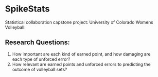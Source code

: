 # SpikeStats

Statistical collaboration capstone project: University of Colorado Womens Volleyball

## Research Questions:
1. How important are each kind of earned point, and how damaging are each type of unforced error?
2. How relevant are earned points and unforced errors to predicting the outcome of volleyball sets?
   
